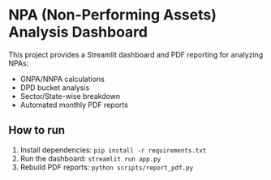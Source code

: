 # NPA (Non-Performing Assets) Analysis Dashboard

This project provides a Streamlit dashboard and PDF reporting for analyzing NPAs:
- GNPA/NNPA calculations
- DPD bucket analysis
- Sector/State-wise breakdown
- Automated monthly PDF reports

## How to run
1. Install dependencies: `pip install -r requirements.txt`
2. Run the dashboard: `streamlit run app.py`
3. Rebuild PDF reports: `python scripts/report_pdf.py`
